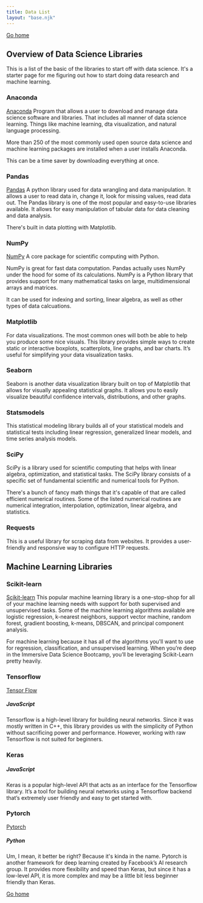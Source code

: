 ```yaml
---
title: Data List
layout: "base.njk"
---
```

[Go home](/index.html)
## Overview of Data Science Libraries

This is a list of the basic of the libraries to start off with data science. It's a starter page for me figuring out how to start doing data research and machine learning.

### Anaconda
[Anaconda](https://www.anaconda.com/)
Program that allows a user to download and manage data science software and libraries. That includes all manner of data science learning. Things like machine learning, dta visualization, and natural language processing.

More than 250 of the most commonly used open source data science and machine learning packages are installed when a user installs Anaconda. 

This can be a time saver by downloading everything at once.

### Pandas
[Pandas](https://pandas.pydata.org/)
A python library used for data wrangling and data manipulation. It allows a user to read data in, change it, look for missing values, read data out. The Pandas library is one of the most popular and easy-to-use libraries available. It allows for easy manipulation of tabular data for data cleaning and data analysis.

There's built in data plotting with Matplotlib.

### NumPy
[NumPy](https://numpy.org/)
A core package for scientific computing with Python.

NumPy is great for fast data computation. Pandas actually uses NumPy under the hood for some of its calculations. NumPy is a Python library that provides support for many mathematical tasks on large, multidimensional arrays and matrices.

It can be used for indexing and sorting, linear algebra, as well as other types of data calcuations.

### Matplotlib
For data visualizations. The most common ones will both be able to help you produce some nice visuals. This library provides simple ways to create static or interactive boxplots, scatterplots, line graphs, and bar charts. It’s useful for simplifying your data visualization tasks.

### Seaborn
Seaborn is another data visualization library built on top of Matplotlib that allows for visually appealing statistical graphs. It allows you to easily visualize beautiful confidence intervals, distributions, and other graphs.

### Statsmodels
This statistical modeling library builds all of your statistical models and statistical tests including linear regression, generalized linear models, and time series analysis models.

### SciPy
SciPy is a library used for scientific computing that helps with linear algebra, optimization, and statistical tasks. The SciPy library consists of a specific set of fundamental scientific and numerical tools for Python.

There's a bunch of fancy math things that it's capable of that are called efficient numerical routines. Some of the listed numerical routines are numerical integration, interpolation, optimization, linear algebra, and statistics.

### Requests
This is a useful library for scraping data from websites. It provides a user-friendly and responsive way to configure HTTP requests.

## Machine Learning Libraries

### Scikit-learn
[Scikit-learn](https://scikit-learn.org/stable/)
This popular machine learning library is a one-stop-shop for all of your machine learning needs with support for both supervised and unsupervised tasks. Some of the machine learning algorithms available are logistic regression, k-nearest neighbors, support vector machine, random forest, gradient boosting, k-means, DBSCAN, and principal component analysis.

For machine learning because it has all of the algorithms you'll want to use for regression, classification, and unsupervised learning. When you’re deep in the Immersive Data Science Bootcamp, you’ll be leveraging Scikit-Learn pretty heavily.

### Tensorflow
[Tensor Flow](https://www.tensorflow.org/)
##### JavaScript
Tensorflow is a high-level library for building neural networks. Since it was mostly written in C++, this library provides us with the simplicity of Python without sacrificing power and performance. However, working with raw Tensorflow is not suited for beginners.

### Keras 
##### JavaScript
Keras is a popular high-level API that acts as an interface for the Tensorflow library. It’s a tool for building neural networks using a Tensorflow backend that’s extremely user friendly and easy to get started with.

### Pytorch
[Pytorch](https://pytorch.org/)
##### Python
Um, I mean, it better be right? Because it's kinda in the name.
Pytorch is another framework for deep learning created by Facebook’s AI research group. It provides more flexibility and speed than Keras, but since it has a low-level API, it is more complex and may be a little bit less beginner friendly than Keras. 

[Go home](/index.html)